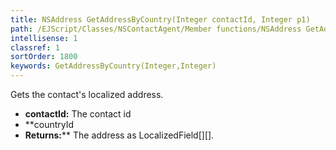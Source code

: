 ```yaml
---
title: NSAddress GetAddressByCountry(Integer contactId, Integer p1)
path: /EJScript/Classes/NSContactAgent/Member functions/NSAddress GetAddressByCountry(Integer p_0, Integer p_1)
intellisense: 1
classref: 1
sortOrder: 1800
keywords: GetAddressByCountry(Integer,Integer)
---
```



Gets the contact's localized address.



* **contactId:** The contact id
* **countryId
* **Returns:**** The address as LocalizedField[][].


